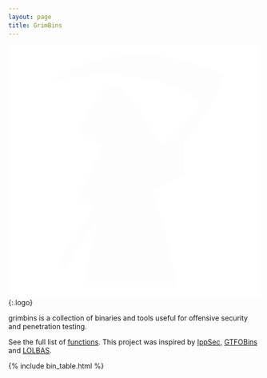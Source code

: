 ```yaml
---
layout: page
title: GrimBins
---
```


![logo](/assets/grim.png){:.logo}


grimbins is a collection of binaries and tools useful for offensive security and penetration testing.

See the full list of [functions](/functions/). This project was inspired by [IppSec][], [GTFOBins][] and [LOLBAS][].

[functions]: /functions/
[IppSec]: https://ippsec.rocks
[LOLBAS]: https://lolbas-project.github.io/
[GTFOBins]: https://gtfobins.github.io/

{% include bin_table.html %}
